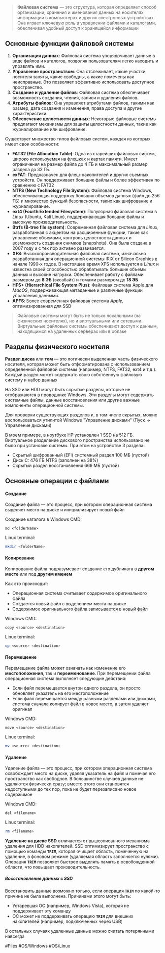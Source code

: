 > **Файловая система** — это структура, которая определяет способ организации, хранения и именования данных на носителях информации в компьютерах и других электронных устройствах. Она играет ключевую роль в управлении файлами и каталогами, обеспечивая удобный доступ к хранящейся информации

## Основные функции файловой системы

1. **Организация данных**: Файловая система упорядочивает данные в виде файлов и каталогов, позволяя пользователям легко находить и управлять ими.
2. **Управление пространством**: Она отслеживает, какие участки носителя заняты, какие свободны, а какие помечены как неисправные. Это позволяет эффективно использовать доступное пространство.
3. **Создание и удаление файлов**: Файловая система обеспечивает возможность создания, чтения, записи и удаления файлов.
4. **Атрибуты файлов**: Она управляет атрибутами файлов, такими как размер, дата создания и изменения, права доступа и другие характеристики.
5. **Обеспечение целостности данных**: Некоторые файловые системы предлагают механизмы для защиты целостности данных, такие как журналирование или шифрование.

Существует множество типов файловых систем, каждая из которых имеет свои особенности:

- **FAT32 (File Allocation Table)**: Одна из старейших файловых систем, широко используемая на флешках и картах памяти. Имеет ограничения на размер файла до 4 ГБ и максимальный размер раздела до 32 ГБ.
- **exFAT**: Предназначен для флеш-накопителей и других съемных устройств. Он поддерживает большие файлы и более эффективен по сравнению с FAT32
- **NTFS (New Technology File System)**: Файловая система Windows, обеспечивающая поддержку больших объемов данных (файл до 256 ТБ) и множество функций безопасности, таких как шифрование и журналирование.
- **ext4 (Fourth Extended Filesystem)**: Популярная файловая система в *Linux* (Ubuntu, Kali Linux), поддерживающая большие файлы и высокую производительность.
- **Btrfs (B-tree file system)**: Cовременная файловая система для *Linux*, разработанная с акцентом на расширенные функции, такие как управление объемами, контроль целостности данных и возможность создания снимков (snapshots). Она была создана в 2007 году и с тех пор активно развивается.
- **XFS**: Высокопроизводительная файловая система, изначально разработанная для операционной системы IRIX от Silicon Graphics в начале 1990-х годов. В настоящее время XFS используется в *Linux* и известна своей способностью обрабатывать большие объемы данных и высокие нагрузки. Обеспечивает работу с файлами размером до **8 ЭБ** (эксабайт) и томами размером до **18 ЭБ**
- **HFS+ (Hierarchical File System Plus)**: Файловая система Apple для *MacOS*, поддерживающая метаданные и различные функции управления данными.
- **APFS**: Более современная файловая система *Apple*, оптимизированная для SSD

> Файловые системы могут быть не только локальными (на физических носителях), но и виртуальными или сетевыми. Виртуальные файловые системы обеспечивают доступ к данным, находящимся на удаленных серверах или в облаке


## Разделы физического носителя

**Раздел диска** или **том** — это логически выделенная часть физического носителя, которая может быть отформатирована с использованием определенной файловой системы (например, NTFS, FAT32, ext4 и т.д.). Каждый раздел может содержать свою собственную файловую систему и набор данных

На SSD или HDD могут быть скрытые разделы, которые не отображаются в проводнике Windows. Эти разделы могут содержать системные файлы, данные восстановления или другие важные компоненты операционной системы.

Для проверки существующих разделов и, в том числе скрытых, можно воспользоваться утилитой Windows "Управление дисками" (Пуск -> Управление дисками)

В моем примере, в ноутбуке HP установлен 1 SSD на 512 ГБ. Виртуальное разделение дискового пространства использовано не было при установке системы. При этом на устройстве 3 раздела:

- Скрытый шифрованный (EFI) системный раздел 100 МБ (пустой)
- Диск C: 476 ГБ NTFS (заполнен на 38%)
- Скрытый раздел восстановления 669 МБ (пустой)

## Основные операции с файлами

#### Создание

Создание файла — это процесс, при котором операционная система выделяет место на диске и инициализирует новый файл

Создание каталога в Windows CMD:

```batch
md <folderName>
```

Linux terminal:

```bash
mkdir <folderName>
```


#### Копирование

Копирование файла подразумевает создание его дубликата в **другом месте** или под **другим именем**

Как это происходит:

- Операционная система считывает содержимое оригинального файла
- Создается новый файл с выделением места на диске
- Содержимое оригинального файла записывается в новый файл

Windows CMD:

```batch
copy <source> <destination>
```

Linux terminal:

```bash
cp <source> <destination>
```

#### Перемещение

Перемещение файла может означать как изменение его **местоположения**, так и **переименование**. При перемещении файла операционная система выполняет следующие действия:

- Если файл перемещается внутри одного раздела, он просто обновляет указатель на его местоположение
- Если файл перемещается между разными разделами или дисками, система сначала копирует файл в новое место, а затем удаляет оригинал

Windows CMD:

```batch
move <source> <destination>
```

Linux terminal:

```bash
mv <source> <destination>
```

#### Удаление

Удаление файла — это процесс, при котором операционная система освобождает место на диске, удаляя указатель на файл и помечая его пространство как свободное. В большинстве случаев данные не удаляются физически сразу; вместо этого они становятся недоступными до тех пор, пока не будет перезаписано новое содержимое

Windows CMD:

```batch
del <filename>
```

Linux terminal:

```bash
rm <filename>
```

**Удаление на диске SSD** отличается от вышеописанного механизма удаления для HDD накопителей. SSD оптимизирует пространство с помощью команды **`TRIM`**, которая очищает область, помеченную на удаление, в фоновом режиме (удаляемая область заполняется нулями). Операция **`TRIM`** позволяет быстрее выделять память в освобожденной области, что повышает производительность.

##### Восстановление данных с SSD

Восстановить данные возможно только, если операция **`TRIM`** по какой-то причине не была выполнена. Причинами этого могут быть:

- Устаревшая ОС (например, Windows Vista), которая не поддерживает эту команду
- ОС может не поддерживать операцию **`TRIM`** для внешних накопителей (например, подключенных через USB)

В остальных случаях удаленные данные можно считать потерянными навсегда

#Files #OS/Windows #OS/Linux